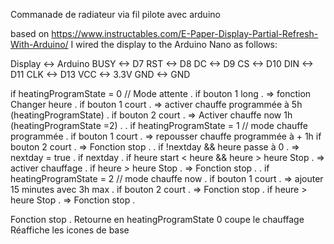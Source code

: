 Commanade de radiateur via fil pilote avec arduino

based on  https://www.instructables.com/E-Paper-Display-Partial-Refresh-With-Arduino/
I wired the display to the Arduino Nano as follows:

Display <-> Arduino
BUSY <-> D7
RST <-> D8
DC <-> D9
CS <-> D10
DIN <-> D11
CLK <-> D13
VCC <-> 3.3V
GND <-> GND

if heatingProgramState = 0  // Mode attente								.
	if bouton 1 long													.
		=> fonction Changer heure										.
	if bouton 1 court													.
		=> activer chauffe programmée à 5h (heatingProgramState)		.
	if bouton 2 court													.
		=> Activer chauffe now  1h (heatingProgramState  =2)			.
																		.
if heatingProgramState = 1  // mode chauffe programmée					.
	if bouton 1 court 													.
		=> repousser chauffe programmée à + 1h
	if bouton 2 court 													.
		=> Fonction stop												.
																		.
	if !nextday && heure passe à 0										.
		=> nextday = true												.
	if nextday 															.
	    if heure start < heure  && heure >	heure Stop					.
			=> activer chauffage										.
		if heure >	heure Stop											.
			=> Fonction stop											.
																		.
if heatingProgramState = 2 // mode chauffe now							.
	if bouton 1 court													.
		=> ajouter 15 minutes avec 3h max								.
	if bouton 2 court 													.
		=> Fonction stop												.
	if heure >	heure Stop												.
		=> Fonction stop												.

Fonction stop															.
	Retourne en heatingProgramState 0
	coupe le chauffage
	Réaffiche les icones de base
